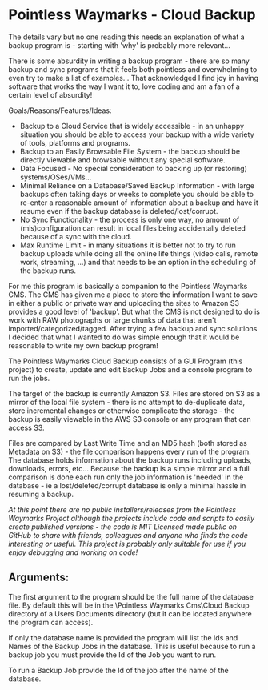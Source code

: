 # Pointless Waymarks - Cloud Backup

The details vary but no one reading this needs an explanation of what a backup program is - starting with 'why' is probably more relevant...

There is some absurdity in writing a backup program - there are so many backup and sync programs that it feels both pointless and overwhelming to even try to make a list of examples... That acknowledged I find joy in having software that works the way I want it to, love coding and am a fan of a certain level of absurdity! 

Goals/Reasons/Features/Ideas:
 - Backup to a Cloud Service that is widely accessible - in an unhappy situation you should be able to access your backup with a wide variety of tools, platforms and programs.
 - Backup to an Easily Browsable File System - the backup should be directly viewable and browsable without any special software.
 - Data Focused - No special consideration to backing up (or restoring) systems/OSes/VMs...
 - Minimal Reliance on a Database/Saved Backup Information - with large backups often taking days or weeks to complete you should be able to re-enter a reasonable amount of information about a backup and have it resume even if the backup database is deleted/lost/corrupt.
 - No Sync Functionality - the process is only one way, no amount of (mis)configuration can result in local files being accidentally deleted because of a sync with the cloud.
 - Max Runtime Limit - in many situations it is better not to try to run backup uploads while doing all the online life things (video calls, remote work, streaming, ...) and that needs to be an option in the scheduling of the backup runs.

For me this program is basically a companion to the Pointless Waymarks CMS. The CMS has given me a place to store the information I want to save in either a public or private way and uploading the sites to Amazon S3 provides a good level of 'backup'. But what the CMS is not designed to do is work with RAW photographs or large chunks of data that aren't imported/categorized/tagged. After trying a few backup and sync solutions I decided that what I wanted to do was simple enough that it would be reasonable to write my own backup program!

The Pointless Waymarks Cloud Backup consists of a GUI Program (this project) to create, update and edit Backup Jobs and a console program to run the jobs.

The target of the backup is currently Amazon S3. Files are stored on S3 as a mirror of the local file system - there is no attempt to de-duplicate data, store incremental changes or otherwise complicate the storage - the backup is easily viewable in the AWS S3 console or any program that can access S3.

Files are compared by Last Write Time and an MD5 hash (both stored as Metadata on S3) - the file comparison happens every run of the program. The database holds information about the backup runs including uploads, downloads, errors, etc... Because the backup is a simple mirror and a full comparison is done each run only the job information is 'needed' in the database - ie a lost/deleted/corrupt database is only a minimal hassle in resuming a backup.

*At this point there are no public installers/releases from the Pointless Waymarks Project although the projects include code and scripts to easily create published versions - the code is MIT Licensed made public on GitHub to share with friends, colleagues and anyone who finds the code interesting or useful. This project is probably only suitable for use if you enjoy debugging and working on code!*

## Arguments:

The first argument to the program should be the full name of the database file. By default this will be in the \Pointless Waymarks Cms\Cloud Backup directory of a Users Documents directory (but it can be located anywhere the program can access).

If only the database name is provided the program will list the Ids and Names of the Backup Jobs in the database. This is useful because to run a backup job you must provide the Id of the Job you want to run.

To run a Backup Job provide the Id of the job after the name of the database.